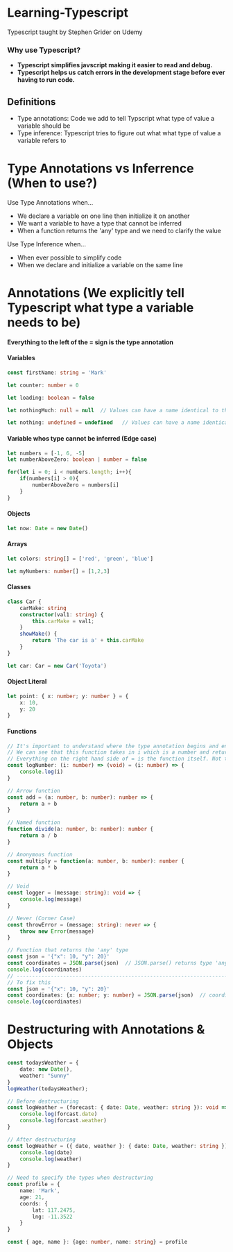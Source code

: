 # Learning-Typescript
Typescript taught by Stephen Grider on Udemy

### Why use Typescript?
- **Typescript simplifies javscript making it easier to read and debug.**
- **Typescript helps us catch errors in the development stage before ever having to run code.**

## Definitions
- Type annotations: Code we add to tell Typscript what type of value a variable should be
- Type inference: Typescript tries to figure out what what type of value a variable refers to

# Type Annotations vs Inferrence (When to use?)
Use Type Annotations when...
- We declare a variable on one line then initialize it on another
- We want a variable to have a type that cannot be inferred
- When a function returns the 'any' type and we need to clarify the value

Use Type Inference when...
- When ever possible to simplify code
- When we declare and initialize a variable on the same line

# Annotations (We explicitly tell Typescript what type a variable needs to be)
#### Everything to the left of the = sign is the type annotation

#### Variables
```typescript
const firstName: string = 'Mark'

let counter: number = 0

let loading: boolean = false

let nothingMuch: null = null  // Values can have a name identical to their type

let nothing: undefined = undefined   // Values can have a name identical to their type
```

#### Variable whos type cannot be inferred (Edge case)
```typescript
let numbers = [-1, 6, -5]
let numberAboveZero: boolean | number = false

for(let i = 0; i < numbers.length; i++){
    if(numbers[i] > 0){
        numberAboveZero = numbers[i]
    }
}
```

#### Objects
```typescript
let now: Date = new Date()
```

#### Arrays
```typescript
let colors: string[] = ['red', 'green', 'blue']

let myNumbers: number[] = [1,2,3]
```

#### Classes
```typescript
class Car {
    carMake: string
    constructor(val1: string) {
        this.carMake = val1;
    }
    showMake() {
        return 'The car is a' + this.carMake
    }
}

let car: Car = new Car('Toyota')
```

#### Object Literal
```typescript
let point: { x: number; y: number } = {
    x: 10,
    y: 20
}
```

#### Functions
```typescript
// It's important to understand where the type annotation begins and ends, and where the function starts
// We can see that this function takes in i which is a number and returns nothing.
// Everything on the right hand side of = is the function itself. Not the type annotation!
const logNumber: (i: number) => (void) = (i: number) => {
    console.log(i)
}

// Arrow function
const add = (a: number, b: number): number => {
    return a + b
}

// Named function
function divide(a: number, b: number): number {
    return a / b
}

// Anonymous function
const multiply = function(a: number, b: number): number {
    return a * b
}

// Void
const logger = (message: string): void => {
    console.log(message)
}

// Never (Corner Case)
const throwError = (message: string): never => {
    throw new Error(message)
}
```

```typescript
// Function that returns the 'any' type
const json = '{"x": 10, "y": 20}'
const coordinates = JSON.parse(json)  // JSON.parse() returns type 'any'
console.log(coordinates)
// ---------------------------------------------------------------------
// To fix this
const json = '{"x": 10, "y": 20}'
const coordinates: {x: number; y: number} = JSON.parse(json)  // coordinates returns type object
console.log(coordinates)
```

# Destructuring with Annotations & Objects
```typescript
const todaysWeather = {
    date: new Date(),
    weather: "Sunny"
}
logWeather(todaysWeather);

// Before destructuring
const logWeather = (forecast: { date: Date, weather: string }): void => {
    console.log(forcast.date)
    console.log(forcast.weather)
}

// After destructuring
const logWeather = ({ date, weather }: { date: Date, weather: string }): void => {
    console.log(date)
    console.log(weather)
}
```

```typescript
// Need to specify the types when destructuring
const profile = {
    name: 'Mark',
    age: 21,
    coords: {
        lat: 117.2475,
        lng: -11.3522
    }
}

const { age, name }: {age: number, name: string} = profile
```